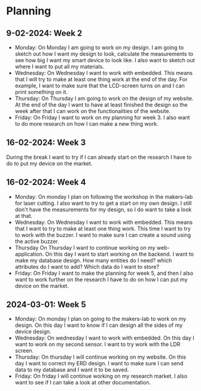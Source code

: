# Planning

## 9-02-2024: Week 2
- Monday:
On Monday I am going to work on my design. I am going to sketch out how I want my design to look, calculate the 
measurements to see how big I want my smart device to look like. I also want to sketch out where I want to put all my 
materials. 
- Wednesday:
On Wednesday I want to work with embedded. This means that I will try to make at least one thing work at the end of the day. 
For example, I want to make sure that the LCD-screen turns on and I can print something on it. 
- Thursday:
On Thursday I am going to work on the design of my website. At the end of the day I want to have at least finished the design 
so the week after that I can work on the functionalities of the website.
- Friday:
On Friday I want to work on my planning for week 3. I also want to do more research on how I can make a new thing work.

## 16-02-2024: Week 3
During the break I want to try if I can already start on the research I have to do to put my device on the market.

## 16-02-2024: Week 4
- Monday: 
On monday I plan on following the workshop in the makers-lab for laser cutting. I also want to try to get a start on my 
own design. I still don't have the measurements for my design, so I do want to take a look at that.
- Wednesday: 
On Wednesday I want to work with embedded. This means that I want to try to make at least one thing work. This time I want
to try to work with the buzzer. I want to make sure I can create a sound using the active buzzer. 
- Thursday
On Thursday I want to continue working on my web-application. On this day I want to start working on the backend. I want 
to make my database design. How many entities do I need? which attributes do I want to add? Which data do I want to store?
- Friday:
On Friday I want to make the planning for week 5, and then I also want to work further on the research I have to do on 
how I can put my device on the market. 

## 2024-03-01: Week 5
- Monday: 
On monday I plan on going to the makers-lab to work on my design. On this day I want to know if I can design all the
sides of my device design. 
- Wednesday: 
On wednesday I want to work with embedded. On this day I want to work on my second sensor. I want to try work with the 
LDR screen. 
- Thursday: 
On thursday I will continue working on my website. On this day I want to correct my ERD design. I want to make sure I can
send data to my database and I want it to be saved. 
- Friday:
On friday I will continue working on my research market. I also want to see if I can take a look at other documentation. 















